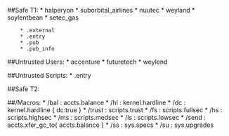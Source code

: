 ##Safe T1:
        * halperyon
        * suborbital_airlines
        * nuutec
        * weyland
        * soylentbean
        * setec_gas

        * .external
        * .entry
        * .pub
        * .pub_info

##Untrusted Users:
        * accenture
        * futuretech
        * weylend

##Untrusted Scripts:
        * .entry

##Safe T2:

##/Macros:
        * /bal : accts.balance
        * /hl : kernel.hardline
        * /dc : kernel.hardline { dc:true }
        * /trust : scripts.trust
        * /fs : scripts.fullsec
        * /hs : scripts.highsec
        * /ms : scripts.medsec
        * /ls : scripts.lowsec
        * /send : accts.xfer_gc_to{ accts.balance }
        * /ss : sys.specs
        * /su : sys.upgrades
